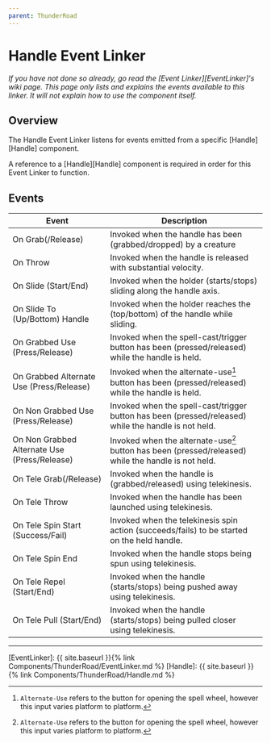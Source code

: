 ```yaml
---
parent: ThunderRoad
---
```

# Handle Event Linker
*If you have not done so already, go read the [Event Linker][EventLinker]'s wiki page. This page only lists and explains the events available to this linker. It will not explain how to use the component itself.*

## Overview
The Handle Event Linker listens for events emitted from a specific [Handle][Handle] component.

A reference to a [Handle][Handle] component is required in order for this Event Linker to function.  

## Events

| Event                                         | Description
| ---                                           | ---
| On Grab(/Release)                             | Invoked when the handle has been (grabbed/dropped) by a creature
| On Throw                                      | Invoked when the handle is released with substantial velocity.
| On Slide (Start/End)                          | Invoked when the holder (starts/stops) sliding along the handle axis.
| On Slide To (Up/Bottom) Handle                | Invoked when the holder reaches the (top/bottom) of the handle while sliding.
| On Grabbed Use (Press/Release)                | Invoked when the spell-cast/trigger button has been (pressed/released) while the handle is held. 
| On Grabbed Alternate Use (Press/Release)      | Invoked when the alternate-use[^1] button has been (pressed/released) while the handle is held.
| On Non Grabbed Use (Press/Release)            | Invoked when the spell-cast/trigger button has been (pressed/released) while the handle is not held.
| On Non Grabbed Alternate Use (Press/Release)  | Invoked when the alternate-use[^1] button has been (pressed/released) while the handle is not held.
| On Tele Grab(/Release)                        | Invoked when the handle is (grabbed/released) using telekinesis.
| On Tele Throw                                 | Invoked when the handle has been launched using telekinesis.
| On Tele Spin Start (Success/Fail)             | Invoked when the telekinesis spin action (succeeds/fails) to be started on the held handle.
| On Tele Spin End                              | Invoked when the handle stops being spun using telekinesis.
| On Tele Repel (Start/End)                     | Invoked when the handle (starts/stops) being pushed away using telekinesis.
| On Tele Pull (Start/End)                      | Invoked when the handle (starts/stops) being pulled closer using telekinesis.

-----

[^1]: `Alternate-Use` refers to the button for opening the spell wheel, however this input varies platform to platform.

[EventLinker]:  {{ site.baseurl }}{% link Components/ThunderRoad/EventLinker.md %}
[Handle]:  {{ site.baseurl }}{% link Components/ThunderRoad/Handle.md %}